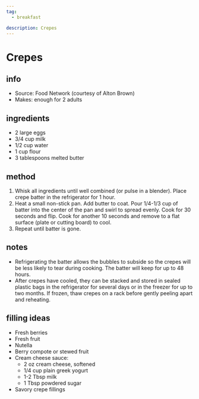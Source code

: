 ```yaml
---
tag:
  - breakfast

description: Crepes
---
```


# Crepes

## info  
* Source: Food Network (courtesy of Alton Brown)
* Makes: enough for 2 adults

## ingredients
* 2 large eggs
* 3/4 cup milk
* 1/2 cup water
* 1 cup flour
* 3 tablespoons melted butter
  
## method  
1. Whisk all ingredients until well combined (or pulse in a blender). Place crepe batter in the refrigerator for 1 hour.
2. Heat a small non-stick pan. Add butter to coat. Pour 1/4-1/3 cup of batter into the center of the pan and swirl to spread evenly. Cook for 30 seconds and flip. Cook for another 10 seconds and remove to a flat surface (plate or cutting board) to cool. 
3. Repeat until batter is gone.


## notes  
* Refrigerating the batter allows the bubbles to subside so the crepes will be less likely to tear during cooking. The batter will keep for up to 48 hours.
* After crepes have cooled, they can be stacked and stored in sealed plastic bags in the refrigerator for several days or in the freezer for up to two months. If frozen, thaw crepes on a rack before gently peeling apart and reheating.

## filling ideas
* Fresh berries
* Fresh fruit
* Nutella
* Berry compote or stewed fruit
* Cream cheese sauce:
  * 2 oz cream cheese, softened
  * 1/4 cup plain greek yogurt
  * 1-2 Tbsp milk
  * 1 Tbsp powdered sugar
* Savory crepe fillings
